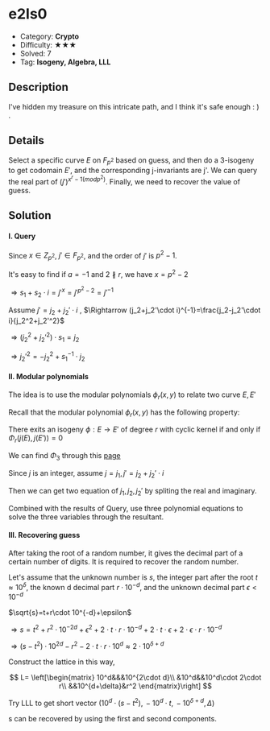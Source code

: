 # e2Is0

+ Category: **Crypto**
+ Difficulty: ★★★
+ Solved: 7
+ Tag: **Isogeny, Algebra, LLL**

## Description

I've hidden my treasure on this intricate path, and I think it's safe enough : ) .

## Details

Select a specific curve $E$ on $F_{p^2}$ based on guess, and then do a 3-isogeny to get codomain $E'$, and the corresponding j-invariants are j'. We can query the real part of $(j')^{x^r-1(mod p^2)}$. Finally, we need to recover the value of guess. 

## Solution

#### I. Query

Since  $x\in Z_{p^2}$,  $j'\in F_{p^2}$, and the order of $j'$ is $p^2-1$.

It's easy to find if $a=-1$ and $2\nparallel r$, we have $x=p^2-2$

$\Rightarrow s_1+s_2\cdot i=j'^x=j'^{p^2-2}=j'^{-1}$

Assume $j'=j_2+j_2'\cdot i$ , $\Rightarrow (j_2+j_2'\cdot i)^{-1}=\frac{j_2-j_2'\cdot i}{j_2^2+j_2'^2}$

$\Rightarrow (j_2^2+j_2'^2)\cdot s_1=j_2$

$\Rightarrow j_2'^2=-j_2^2+s_1^{-1}\cdot j_2$

#### II. Modular polynomials

The idea is to use the modular polynomials $\phi_r(x,y)$ to relate two curve $E,E'$

Recall that the modular polynomial $\phi_r(x,y)$ has the following property:

There exits an isogeny $\phi:E\rightarrow E'$ of degree $r$ with cyclic kernel if and only if  $\Phi_r(j(E),j(E'))=0$ 

We can find $\Phi_3$ through this [page](https://math.mit.edu/~drew/ClassicalModPolys.html)

Since $j$ is an integer, assume $j=j_1,j'=j_2+j_2'\cdot i$ 

Then we can get two equation of $j_1,j_2,j_2'$ by spliting the real and imaginary. 

Combined with the results of Query, use three polynomial equations to solve the three variables through the resultant. 

#### III. Recovering guess

After taking the root of a random number, it gives the decimal part of a certain number of digits. It is required to recover the random number.

Let's assume that the unknown number is $s$, the integer part after the root $t\approx10^{\delta}$, the known d decimal part $r\cdot 10^{-d}$, and the unknown decimal part $\epsilon< 10^{-d}$

$\sqrt{s}=t+r\cdot 10^{-d}+\epsilon$

$\Rightarrow s=t^2+r^2\cdot 10^{-2d}+\epsilon^2+2\cdot t\cdot r\cdot 10^{-d}+2\cdot t\cdot \epsilon +2\cdot \epsilon \cdot r\cdot 10^{-d}$

$\Rightarrow (s-t^2)\cdot 10^{2d}-r^2-2\cdot t\cdot r\cdot 10^d\approx2\cdot 10^{\delta+d}$

Construct the lattice in this way,

$$
L=
\left[\begin{matrix}
10^d&&&10^{2\cdot d}\\
&10^d&&10^d\cdot 2\cdot r\\
&&10^{d+\delta}&r^2
\end{matrix}\right]
$$

Try LLL to get short vector $(10^d\cdot (s-t^2),\,-10^d\cdot t,\,-10^{\delta+d},\,\Delta)$

s can be recovered by using the first and second components. 
